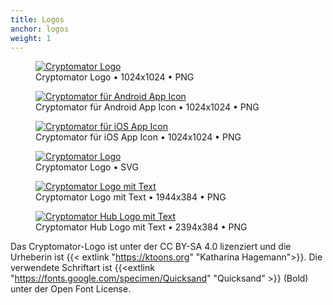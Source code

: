 ```yaml
---
title: Logos
anchor: logos
weight: 1
---
```

<div class="flex flex-wrap -mx-3">
  <div class="w-full px-3 md:w-1/2 lg:w-1/4">
    <figure class="white-box text-center p-2">
      <a href="/presskit/cryptomator-logo.png"><img class="inline-block m-remover lazyload" data-src="/presskit/cryptomator-logo.png" alt="Cryptomator Logo"/></a>
      <figcaption>Cryptomator Logo • 1024x1024 • PNG</figcaption>
    </figure>
  </div>
  <div class="w-full px-3 md:w-1/2 lg:w-1/4">
    <figure class="white-box text-center p-2">
      <a href="/presskit/cryptomator-android-icon.png"><img class="inline-block m-remover lazyload" data-src="/presskit/cryptomator-android-icon.png" alt="Cryptomator für Android App Icon"/></a>
      <figcaption>Cryptomator für Android App Icon • 1024x1024 • PNG</figcaption>
    </figure>
  </div>
  <div class="w-full px-3 md:w-1/2 lg:w-1/4">
    <figure class="white-box text-center p-2">
      <a href="/presskit/cryptomator-ios-icon.png"><img class="inline-block m-remover lazyload" data-src="/presskit/cryptomator-ios-icon.png" alt="Cryptomator für iOS App Icon"/></a>
      <figcaption>Cryptomator für iOS App Icon • 1024x1024 • PNG</figcaption>
    </figure>
  </div>
  <div class="w-full px-3 md:w-1/2 lg:w-1/4">
    <figure class="white-box text-center p-2">
      <a href="/presskit/cryptomator-logo.svg"><img class="inline-block m-remover lazyload" data-src="/presskit/cryptomator-logo.svg" alt="Cryptomator Logo"/></a>
      <figcaption>Cryptomator Logo • SVG</figcaption>
    </figure>
  </div>
  <div class="w-full px-3 lg:w-1/2">
    <figure class="white-box text-center p-2">
      <a href="/presskit/cryptomator-logo-text.png"><img class="inline-block m-remover lazyload" data-src="/presskit/cryptomator-logo-text.png" alt="Cryptomator Logo mit Text"/></a>
      <figcaption>Cryptomator Logo mit Text • 1944x384 • PNG</figcaption>
    </figure>
  </div>
  <div class="w-full px-3 lg:w-1/2">
    <figure class="white-box text-center p-2">
      <a href="/presskit/cryptomator-hub-logo-text.png"><img class="inline-block m-remover lazyload" data-src="/presskit/cryptomator-hub-logo-text.png" alt="Cryptomator Hub Logo mit Text"/></a>
      <figcaption>Cryptomator Hub Logo mit Text • 2394x384 • PNG</figcaption>
    </figure>
  </div>
</div>

Das Cryptomator-Logo ist unter der CC BY-SA 4.0 lizenziert und die Urheberin ist {{< extlink "https://ktoons.org" "Katharina Hagemann">}}. Die verwendete Schriftart ist {{<extlink "https://fonts.google.com/specimen/Quicksand" "Quicksand" >}} (Bold) unter der Open Font License.
